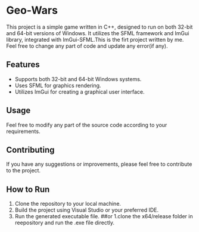 # Geo-Wars

This project is a simple game written in C++, designed to run on both 32-bit and 64-bit versions of Windows. It utilizes the SFML framework and ImGui library, integrated with ImGui-SFML.This is the firt project written by me. Feel free to change any part of code and update any error(if any). 

## Features
- Supports both 32-bit and 64-bit Windows systems.
- Uses SFML for graphics rendering.
- Utilizes ImGui for creating a graphical user interface.

## Usage
Feel free to modify any part of the source code according to your requirements.

## Contributing
If you have any suggestions or improvements, please feel free to contribute to the project.

## How to Run
1. Clone the repository to your local machine.
2. Build the project using Visual Studio or your preferred IDE.
3. Run the generated executable file.
##or
1.clone the x64/release folder in reepository and run the .exe file directly.
